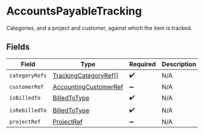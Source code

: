 # AccountsPayableTracking

Categories, and a project and customer, against which the item is tracked.


## Fields

| Field                                                                 | Type                                                                  | Required                                                              | Description                                                           |
| --------------------------------------------------------------------- | --------------------------------------------------------------------- | --------------------------------------------------------------------- | --------------------------------------------------------------------- |
| `categoryRefs`                                                        | [TrackingCategoryRef](../../models/shared/trackingcategoryref.md)[]   | :heavy_check_mark:                                                    | N/A                                                                   |
| `customerRef`                                                         | [AccountingCustomerRef](../../models/shared/accountingcustomerref.md) | :heavy_minus_sign:                                                    | N/A                                                                   |
| `isBilledTo`                                                          | [BilledToType](../../models/shared/billedtotype.md)                   | :heavy_check_mark:                                                    | N/A                                                                   |
| `isRebilledTo`                                                        | [BilledToType](../../models/shared/billedtotype.md)                   | :heavy_check_mark:                                                    | N/A                                                                   |
| `projectRef`                                                          | [ProjectRef](../../models/shared/projectref.md)                       | :heavy_minus_sign:                                                    | N/A                                                                   |